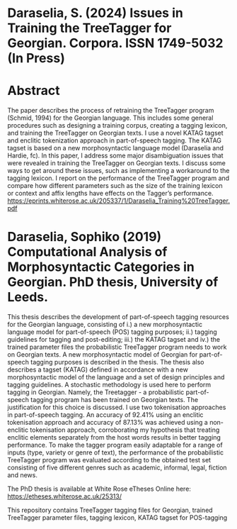 # Daraselia, S. (2024) Issues in Training the TreeTagger for Georgian. Corpora. ISSN 1749-5032 (In Press) 

# Abstract
The paper describes the process of retraining the TreeTagger program (Schmid, 1994) for the Georgian language. This includes some general procedures such as designing a training corpus, creating a tagging lexicon, and training the TreeTagger on Georgian texts. I use a novel KATAG tagset and enclitic tokenization approach in part-of-speech tagging. The KATAG tagset is based on a new morphosyntactic language model (Daraselia and Hardie, fc). In this paper, I address some major disambiguation issues that were revealed in training the
TreeTagger on Georgian texts. I discuss some ways to get around these issues, such as implementing a workaround to the tagging lexicon. I report on the performance of the TreeTagger program and compare how different parameters such as the size of the training
lexicon or context and affix lengths have effects on the Tagger’s performance.
https://eprints.whiterose.ac.uk/205337/1/Daraselia_Training%20TreeTagger.pdf 

# Daraselia, Sophiko (2019) Computational Analysis of Morphosyntactic Categories in Georgian. PhD thesis, University of Leeds.

This thesis describes the development of part-of-speech tagging resources for the Georgian language, consisting of i.) a new morphosyntactic language model for part-of-speech (POS) tagging purposes; ii.) tagging guidelines for tagging and post-editing; iii.) the KATAG tagset and iv.) the trained parameter files the probabilistic TreeTagger program needs to work on Georgian texts. A new morphosyntactic model of Georgian for part-of-speech tagging purposes is described in the thesis. The thesis also describes a tagset (KATAG) defined in accordance with a new morphosyntactic model of the language and a set of design principles and tagging guidelines. A stochastic methodology is used here to perform tagging in Georgian. Namely, the Treetagger - a probabilistic part-of-speech tagging program has been trained on Georgian texts. The justification for this choice is discussed. I use two tokenisation approaches in part-of-speech tagging. An accuracy of 92.41% using an enclitic tokenisation approach and accuracy of 87.13% was achieved using a non-enclitic tokenisation approach, corroborating my hypothesis that treating enclitic elements separately from the host words results in better tagging performance. To make the tagger program easily adaptable for a range of inputs (type, variety or genre of text), the performance of the probabilistic TreeTagger program was evaluated according to the obtained test set consisting of five different genres such as academic, informal, legal, fiction and news.

The PhD thesis is available at White Rose eTheses Online here: https://etheses.whiterose.ac.uk/25313/ 

This repository contains TreeTagger tagging files for Georgian, trained TreeTagger parameter files, tagging lexicon, KATAG tagset for POS-tagging
